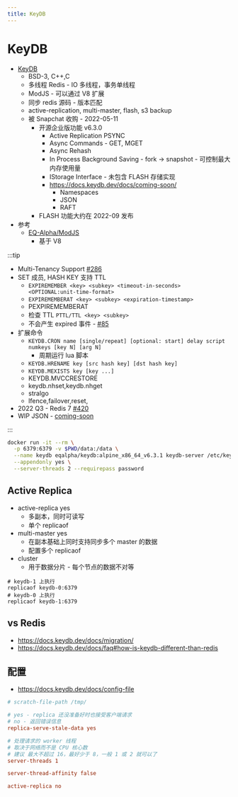 ```yaml
---
title: KeyDB
---
```


# KeyDB

- [KeyDB](https://github.com/Snapchat/KeyDB)
  - BSD-3, C++,C
  - 多线程 Redis - IO 多线程，事务单线程
  - ModJS - 可以通过 V8 扩展
  - 同步 redis 源码 - 版本匹配
  - active-replication, multi-master, flash, s3 backup
  - 被 Snapchat 收购 - 2022-05-11
    - 开源企业版功能 v6.3.0
      - Active Replication PSYNC
      - Async Commands - GET, MGET
      - Async Rehash
      - In Process Background Saving - fork -> snapshot - 可控制最大内存使用量
      - IStorage Interface - 未包含 FLASH 存储实现
      - https://docs.keydb.dev/docs/coming-soon/
        - Namespaces
        - JSON
        - RAFT
    - FLASH 功能大约在 2022-09 发布
- 参考
  - [EQ-Alpha/ModJS](https://github.com/EQ-Alpha/ModJS)
    - 基于 V8

:::tip

- Multi-Tenancy Support [#286](https://github.com/EQ-Alpha/KeyDB/issues/286)
- SET 成员, HASH KEY 支持 TTL
  - `EXPIREMEMBER <key> <subkey> <timeout-in-seconds> <OPTIONAL:unit-time-format>`
  - `EXPIREMEMBERAT <key> <subkey> <expiration-timestamp>`
  - PEXPIREMEMBERAT
  - 检查 TTL `PTTL/TTL <key> <subkey>`
  - 不会产生 expired 事件 - [#85](https://github.com/Snapchat/KeyDB/issues/85)
- 扩展命令
  - `KEYDB.CRON name [single/repeat] [optional: start] delay script numkeys [key N] [arg N]`
    - 周期运行 lua 脚本
  - `KEYDB.HRENAME key [src hash key] [dst hash key]`
  - `KEYDB.MEXISTS key [key ...]`
  - KEYDB.MVCCRESTORE
  - keydb.nhset,keydb.nhget
  - stralgo
  - lfence,failover,reset,
- 2022 Q3 - Redis 7 [#420](https://github.com/Snapchat/KeyDB/issues/420)
- WIP JSON - [coming-soon](https://docs.keydb.dev/docs/coming-soon/)

:::

```bash
docker run -it --rm \
  -p 6379:6379 -v $PWD/data:/data \
  --name keydb eqalpha/keydb:alpine_x86_64_v6.3.1 keydb-server /etc/keydb/keydb.conf \
  --appendonly yes \
  --server-threads 2 --requirepass password
```

## Active Replica

- active-replica yes
  - 多副本，同时可读写
  - 单个 replicaof
- multi-master yes
  - 在副本基础上同时支持同步多个 master 的数据
  - 配置多个 replicaof
- cluster
  - 用于数据分片 - 每个节点的数据不对等

```
# keydb-1 上执行
replicaof keydb-0:6379
# keydb-0 上执行
replicaof keydb-1:6379
```

## vs Redis

- https://docs.keydb.dev/docs/migration/
- https://docs.keydb.dev/docs/faq#how-is-keydb-different-than-redis

## 配置

- https://docs.keydb.dev/docs/config-file

```ini
# scratch-file-path /tmp/

# yes - replica 还没准备好时也接受客户端请求
# no - 返回错误信息
replica-serve-stale-data yes

# 处理请求的 worker 线程
# 取决于网络而不是 CPU 核心数
# 建议 最大不超过 16，最好少于 8，一般 1 或 2 就可以了
server-threads 1

server-thread-affinity false

active-replica no
```
